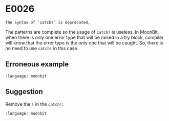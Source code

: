 # E0026

```{hint}
The syntax of `catch!` is deprecated.
```

The patterns are complete so the usage of `catch!` is useless. In MoonBit, when
there is only one error type that will be raised in a try block, compiler will
know that the error type is the only one that will be caught. So, there is no
need to use `catch!` in this case.

## Erroneous example

```{literalinclude} /sources/error_codes/0026_error/top.mbt
:language: moonbit
```

## Suggestion

Remove the `!` in the `catch!`:

```{literalinclude} /sources/error_codes/0026_fixed/top.mbt
:language: moonbit
```
